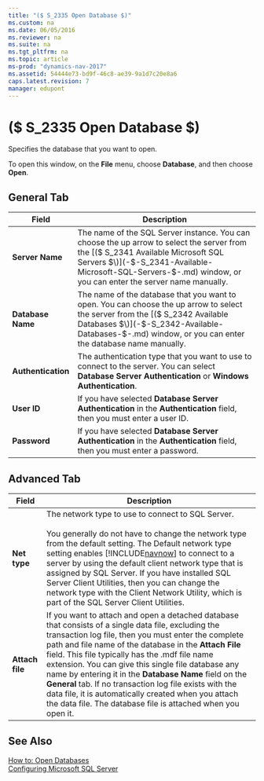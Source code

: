 ```yaml
---
title: "($ S_2335 Open Database $)"
ms.custom: na
ms.date: 06/05/2016
ms.reviewer: na
ms.suite: na
ms.tgt_pltfrm: na
ms.topic: article
ms-prod: "dynamics-nav-2017"
ms.assetid: 54444e73-bd9f-46c8-ae39-9a1d7c20e8a6
caps.latest.revision: 7
manager: edupont
---
```

# ($ S_2335 Open Database $)
Specifies the database that you want to open.  

 To open this window, on the **File** menu, choose **Database**, and then choose **Open**.  

## General Tab  

|Field|Description|  
|-----------|-----------------|  
|**Server Name**|The name of the SQL Server instance. You can choose the up arrow to select the server from the [\($ S\_2341 Available Microsoft SQL Servers $\)](-$-S_2341-Available-Microsoft-SQL-Servers-$-.md) window, or you can enter the server name manually.|  
|**Database Name**|The name of the database that you want to open. You can choose the up arrow to select the server from the [\($ S\_2342 Available Databases $\)](-$-S_2342-Available-Databases-$-.md) window, or you can enter the database name manually.|  
|**Authentication**|The authentication type that you want to use to connect to the server. You can select **Database Server Authentication** or **Windows Authentication**.|  
|**User ID**|If you have selected **Database Server Authentication** in the **Authentication** field, then you must enter a user ID.|  
|**Password**|If you have selected **Database Server Authentication** in the **Authentication** field, then you must enter a password.|  

## Advanced Tab  

|Field|Description|  
|-----------|-----------------|  
|**Net type**|The network type to use to connect to SQL Server.<br /><br /> You generally do not have to change the network type from the default setting. The Default network type setting enables [!INCLUDE[navnow](../includes/navnow_md.md)] to connect to a server by using the default client network type that is assigned by SQL Server. If you have installed SQL Server Client Utilities, then you can change the network type with the Client Network Utility, which is part of the SQL Server Client Utilities.|  
|**Attach file**|If you want to attach and open a detached database that consists of a single data file, excluding the transaction log file, then you must enter the complete path and file name of the database in the **Attach File** field. This file typically has the .mdf file name extension. You can give this single file database any name by entering it in the **Database Name** field on the **General** tab. If no transaction log file exists with the data file, it is automatically created when you attach the data file. The database file is attached when you open it.|  

## See Also  
 [How to: Open Databases](../How%20to:%20Open%20Databases.md)   
 [Configuring Microsoft SQL Server](../Configuring-Microsoft-SQL-Server.md)
